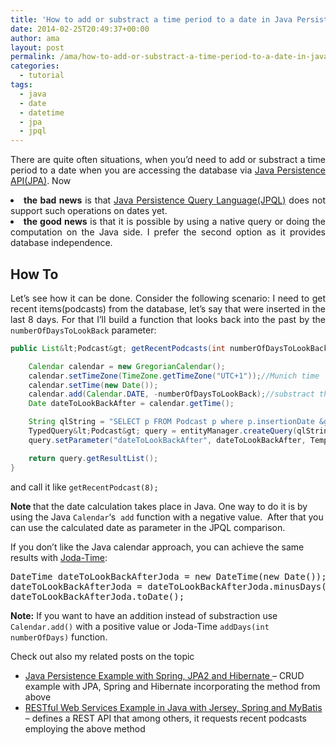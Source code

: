 ```yaml
---
title: 'How to add or substract a time period to a date in Java Persistence Query Language &#8211; JPQL'
date: 2014-02-25T20:49:37+00:00
author: ama
layout: post
permalink: /ama/how-to-add-or-substract-a-time-period-to-a-date-in-java-persistence-query-language-jpql/
categories:
  - tutorial
tags:
  - java
  - date
  - datetime
  - jpa
  - jpql
---
```

<p style="text-align: justify;">
  There are quite often situations, when you&#8217;d need to add or substract a time period to a date
   when you are accessing the database via <a title="JPA" href="https://en.wikipedia.org/wiki/Java_Persistence_API" target="_blank">Java Persistence API(JPA)</a>. Now
</p>

<li style="text-align: justify;">
  <strong>the bad news</strong> is that <a title="JPQL" href="https://en.wikipedia.org/wiki/Java_Persistence_Query_Language" target="_blank">Java Persistence Query Language(JPQL)</a> does not support such operations on dates yet.
</li>
<li style="text-align: justify;">
  <strong>the good news</strong> is that it is possible by using a native query or doing the computation on the Java side. I prefer the second option as it provides database independence.<!--more-->
</li>

## How To

<p style="text-align: justify;">
  Let&#8217;s see how it can be done. Consider the following scenario: I need to get recent items(podcasts) from the database, let&#8217;s say that were inserted in the last 8 days. For that I&#8217;ll build a function that looks back into the past by the <code>numberOfDaysToLookBack</code> parameter:
</p>

```java
public List&lt;Podcast&gt; getRecentPodcasts(int numberOfDaysToLookBack) {

	Calendar calendar = new GregorianCalendar();
	calendar.setTimeZone(TimeZone.getTimeZone("UTC+1"));//Munich time
	calendar.setTime(new Date());
	calendar.add(Calendar.DATE, -numberOfDaysToLookBack);//substract the number of days to look back
	Date dateToLookBackAfter = calendar.getTime();

	String qlString = "SELECT p FROM Podcast p where p.insertionDate &gt; :dateToLookBackAfter";
	TypedQuery&lt;Podcast&gt; query = entityManager.createQuery(qlString, Podcast.class);
	query.setParameter("dateToLookBackAfter", dateToLookBackAfter, TemporalType.DATE);

	return query.getResultList();
}
```

and call it like `getRecentPodcast(8);`

<p class="note_normal">
  <strong>Note </strong>that the date calculation takes place in Java. One way to do it is by using the Java <code>Calendar</code>&#8216;s  <code>add</code> function with a negative value.  After that you can use the calculated date as parameter in the JPQL comparison.
</p>

If you don&#8217;t like the Java calendar approach, you can achieve the same results with <a title="Joda time" href="https://joda-time.sourceforge.net/quickstart.html" target="_blank">Joda-Time</a>:

<pre class="lang:java decode:true" title="Calculate days back with Joda-Time">DateTime dateToLookBackAfterJoda = new DateTime(new Date());
dateToLookBackAfterJoda = dateToLookBackAfterJoda.minusDays(numberOfDaysToLookBack);
dateToLookBackAfterJoda.toDate();</pre>

<p class="note_normal">
  <strong>Note:</strong> If you want to have an addition instead of substraction use <code>Calendar.add()</code> with a positive value or Joda-Time <code>addDays(int numberOfDays)</code> function.
</p>

Check out also my related posts on the topic

  * <a title="Java Persistence Example with Spring, JPA2 and Hibernate" href="https://www.codepedia.org/ama/java-persistence-example-with-spring-jpa2-and-hibernate/" target="_blank">Java Persistence Example with Spring, JPA2 and Hibernate </a>&#8211; CRUD example with JPA, Spring and Hibernate incorporating the method from above
  * <a title="RESTful Web Services Example in Java with Jersey, Spring and MyBatis" href="https://www.codepedia.org/ama/restful-web-services-example-in-java-with-jersey-spring-and-mybatis/" target="_blank">RESTful Web Services Example in Java with Jersey, Spring and MyBatis </a>&#8211; defines a REST API that among others, it requests recent podcasts employing the above method
